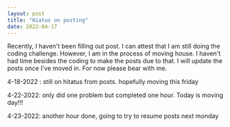 ```yaml
---
layout: post
title: "Hiatus on posting"
date: 2022-04-17
---
```


Recently, I haven't been filling out post. I can attest that I am still doing the coding challenge. However, I am in the process of moving house. I haven't had time besides the coding to make the posts due to that. I will update the posts once I've moved in. For now please bear with me.

4-18-2022 : still on hitatus from posts. hopefully moving this friday

4-22-2022: only did one problem but completed one hour. Today is moving day!!! 

4-23-2022: another hour done, going to try to resume posts next monday

